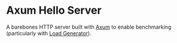 # Axum Hello Server

A barebones HTTP server built with [Axum](https://github.com/tokio-rs/axum) to enable benchmarking (particularly
with [Load Generator](../load-generator)).